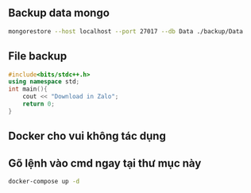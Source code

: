 ## Backup data mongo
``` bash
mongorestore --host localhost --port 27017 --db Data ./backup/Data
```
## File backup
```cpp
#include<bits/stdc++.h>
using namespace std;
int main(){
    cout << "Download in Zalo";
    return 0;
}
```
## Docker cho vui không tác dụng
## Gõ lệnh vào cmd ngay tại thư mục này
```bash
docker-compose up -d
```